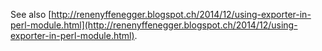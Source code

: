 See also [http://renenyffenegger.blogspot.ch/2014/12/using-exporter-in-perl-module.html](http://renenyffenegger.blogspot.ch/2014/12/using-exporter-in-perl-module.html).
